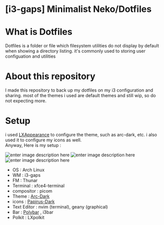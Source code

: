 # [i3-gaps] Minimalist Neko/Dotfiles
# What is Dotfiles
Dotfiles is a folder or file which filesystem utilities do not display by default when showing a directory listing. it's commonly used to storing user configuation and utilities


# About this repository

I made this repository to back up my dotfiles on my i3 configuration and sharing. most of the themes i used are default themes and still wip, so do not expecting more.

# Setup
i used [LXAppearance](https://wiki.lxde.org/en/LXAppearance#:~:text=LXAppearance%20is%20the%20standard%20theme,to%20enable%20the%20accessibility%20features.) to configure the theme, such as arc-dark, etc. i also used it to configure my icons as well. \
Anyway, Here is my setup : 

![enter image description here](https://cdn.discordapp.com/attachments/494541988046176257/830635695373811722/2021-04-11-094902_1366x768_scrot.png)
![enter image description here](https://cdn.discordapp.com/attachments/494541988046176257/830627609830359040/2021-04-11-073117_1366x768_scrot.png)
![enter image description here](https://cdn.discordapp.com/attachments/494541988046176257/830632858279739402/2021-04-11-093649_1366x768_scrot.png)
- OS : Arch Linux
- WM : i3-gaps
- FM : Thunar
- Terminal : xfce4-terminal
- compositor : picom
- Theme : [Arc-Dark](https://github.com/arc-design/arc-theme)
- icons : [Papirus-Dark](https://github.com/PapirusDevelopmentTeam/papirus-icon-theme)
- Text Editor : nvim (terminal), geany (graphical)
- Bar : [Polybar](https://github.com/adi1090x/polybar-themes) , i3bar
- Polkit : LXpolkit
